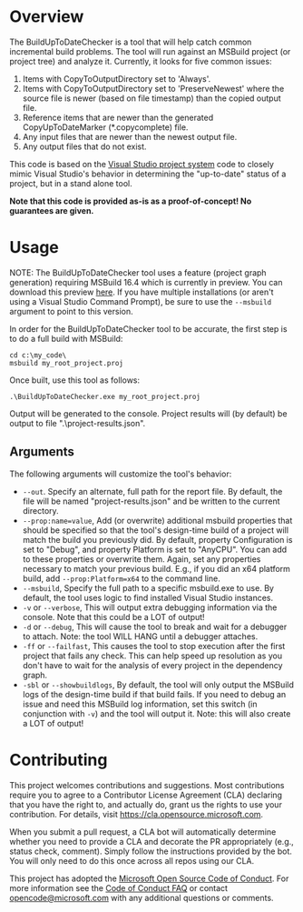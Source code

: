 # Overview

The BuildUpToDateChecker is a tool that will help catch common incremental build problems. The tool will run against an MSBuild project (or project tree) and analyze it. Currently, it looks for five common issues:
1. Items with CopyToOutputDirectory set to 'Always'.
2. Items with CopyToOutputDirectory set to 'PreserveNewest' where the source file is newer (based on file timestamp) than the copied output file.
3. Reference items that are newer than the generated CopyUpToDateMarker (*.copycomplete) file.
4. Any input files that are newer than the newest output file.
5. Any output files that do not exist.

This code is based on the [Visual Studio project system](https://github.com/dotnet/project-system/blob/c2c17ed3423a797fda4bab9fa71442006ace373e/src/Microsoft.VisualStudio.ProjectSystem.Managed/ProjectSystem/UpToDate/BuildUpToDateCheck.cs) code to closely mimic Visual Studio's behavior in determining the "up-to-date" status of a project, but in a stand alone tool.

**Note that this code is provided as-is as a proof-of-concept! No guarantees are given.**

# Usage

NOTE: The BuildUpToDateChecker tool uses a feature (project graph generation) requiring MSBuild 16.4 which is currently in preview. You can download this preview [here](https://docs.microsoft.com/en-us/visualstudio/releases/2019/release-notes-preview). If you have multiple installations (or aren't using a Visual Studio Command Prompt), be sure to use the `--msbuild` argument to point to this version.

In order for the BuildUpToDateChecker tool to be accurate, the first step is to do a full build with MSBuild:

    cd c:\my_code\
    msbuild my_root_project.proj

Once built, use this tool as follows:

    .\BuildUpToDateChecker.exe my_root_project.proj

Output will be generated to the console.
Project results will (by default) be output to file ".\project-results.json".

## Arguments

The following arguments will customize the tool's behavior:
* `--out`. Specify an alternate, full path for the report file. By default, the file will be named "project-results.json" and be written to the current directory.
* `--prop:name=value`, Add (or overwrite) additional msbuild properties that should be specified so that the tool's design-time build of a project will match the build you previously did. By default, property Configuration is set to "Debug", and property Platform is set to "AnyCPU". You can add to these properties or overwrite them. Again, set any properties necessary to match your previous build. E.g., if you did an x64 platform build, add `--prop:Platform=x64` to the command line.
* `--msbuild`, Specify the full path to a specific msbuild.exe to use. By default, the tool uses logic to find installed Visual Studio instances.
* `-v` or `--verbose`, This will output extra debugging information via the console. Note that this could be a LOT of output!
* `-d` or `--debug`, This will cause the tool to break and wait for a debugger to attach. Note: the tool WILL HANG until a debugger attaches.
* `-ff` or `--failfast`, This causes the tool to stop execution after the first project that fails any check. This can help speed up resolution as you don't have to wait for the analysis of every project in the dependency graph.
* `-sbl` or `--showbuildlogs`, By default, the tool will only output the MSBuild logs of the design-time build if that build fails. If you need to debug an issue and need this MSBuild log information, set this switch (in conjunction with `-v`) and the tool will output it. Note: this will also create a LOT of output!


# Contributing

This project welcomes contributions and suggestions.  Most contributions require you to agree to a
Contributor License Agreement (CLA) declaring that you have the right to, and actually do, grant us
the rights to use your contribution. For details, visit https://cla.opensource.microsoft.com.

When you submit a pull request, a CLA bot will automatically determine whether you need to provide
a CLA and decorate the PR appropriately (e.g., status check, comment). Simply follow the instructions
provided by the bot. You will only need to do this once across all repos using our CLA.

This project has adopted the [Microsoft Open Source Code of Conduct](https://opensource.microsoft.com/codeofconduct/).
For more information see the [Code of Conduct FAQ](https://opensource.microsoft.com/codeofconduct/faq/) or
contact [opencode@microsoft.com](mailto:opencode@microsoft.com) with any additional questions or comments.
